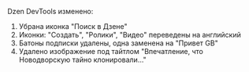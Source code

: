 Dzen DevTools изменено:
1. Убрана иконка "Поиск в Дзене"
2. Иконки: "Создать", "Ролики", "Видео" переведены на английский
3. Батоны подписки удалены, одна заменена на "Привет GB"
4. Удалено изображение под тайтлом "Впечатление, что Новодворскую тайно клонировали..."
